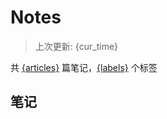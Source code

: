 # Notes
    
> 上次更新: {cur_time}
    
共 [{articles}](https://github.com/{repository}/issues) 篇笔记，[{labels}](https://github.com/{repository}/labels) 个标签

## 笔记

